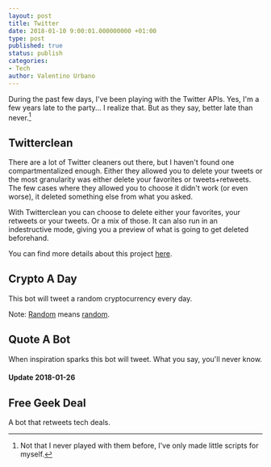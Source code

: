 ```yaml
---
layout: post
title: Twitter
date: 2018-01-10 9:00:01.000000000 +01:00
type: post
published: true
status: publish
categories:
- Tech
author: Valentino Urbano
---
```


During the past few days, I've been playing with the Twitter APIs. Yes, I'm a few years late to the party... I realize that. But as they say, better late than never.[^1]

## Twitterclean

There are a lot of Twitter cleaners out there, but I haven't found one compartmentalized enough. Either they allowed you to delete your tweets or the most granularity was either delete your favorites or tweets+retweets. The few cases where they allowed you to choose it didn't work (or even worse), it deleted something else from what you asked.

With Twitterclean you can choose to delete either your favorites, your retweets or your tweets. Or a mix of those. It can also run in an indestructive mode, giving you a preview of what is going to get deleted beforehand.

You can find more details about this project [here][0].



## Crypto A Day

This bot will tweet a random cryptocurrency every day.

Note: [Random][1] means [random][2].

## Quote A Bot

When inspiration sparks this bot will tweet. What you say, you'll never know.



[^1]: Not that I never played with them before, I've only made little scripts for myself.



#### Update 2018-01-26

## Free Geek Deal

A bot that retweets tech deals.

[0]:/bots/patchnotes/page/twitterclean.html
[1]:https://en.wikipedia.org/wiki/Gambler%27s_fallacy
[2]:https://labs.spotify.com/2014/02/28/how-to-shuffle-songs/